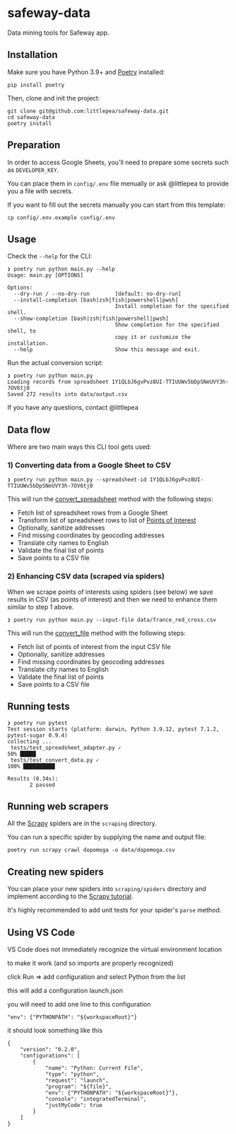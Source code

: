 # safeway-data

Data mining tools for Safeway app.

## Installation

Make sure you have Python 3.9+ and [Poetry](https://python-poetry.org/docs/) installed:

```shell
pip install poetry
```

Then, clone and init the project:

```shell
git clone git@github.com:littlepea/safeway-data.git
cd safeway-data
poetry install
```

## Preparation

In order to access Google Sheets, you'll need to prepare some secrets such as `DEVELOPER_KEY`.

You can place them in `config/.env` file menually or ask @littlepea to provide you a file with secrets.

If you want to fill out the secrets manually you can start from this template:

```shell
cp config/.env.example config/.env
```

## Usage

Check the `--help` for the CLI:

```shell
❯ poetry run python main.py --help
Usage: main.py [OPTIONS]

Options:
  --dry-run / --no-dry-run        [default: no-dry-run]
  --install-completion [bash|zsh|fish|powershell|pwsh]
                                  Install completion for the specified shell.
  --show-completion [bash|zsh|fish|powershell|pwsh]
                                  Show completion for the specified shell, to
                                  copy it or customize the installation.
  --help                          Show this message and exit.
```

Run the actual conversion script:

```shell
❯ poetry run python main.py          
Loading records from spreadsheet 1Y1QLbJ6gvPvz8UI-TTIUUWv5bDpSNeUVY3h-7OV6tj0
Saved 272 results into data/output.csv
```

If you have any questions, contact @littlepea

## Data flow

Where are two main ways this CLI tool gets used:

### 1) Converting data from a Google Sheet to CSV

```shell
❯ poetry run python main.py --spreadsheet-id 1Y1QLbJ6gvPvz8UI-TTIUUWv5bDpSNeUVY3h-7OV6tj0
```

This will run the [convert_spreadsheet](https://github.com/littlepea/safeway-data/blob/master/usecases/convert_data.py#L45) 
method with the following steps:

* Fetch list of spreadsheet rows from a Google Sheet
* Transform list of spreadsheet rows to list of [Points of Interest](https://github.com/littlepea/safeway-data/blob/master/models/point_of_interest.py)
* Optionally, sanitize addresses
* Find missing coordinates by geocoding addresses
* Translate city names to English
* Validate the final list of points
* Save points to a CSV file

### 2) Enhancing CSV data (scraped via spiders)

When we scrape points of interests using spiders (see below) we save results in CSV (as points of interest) 
and then we need to enhance them similar to step 1 above. 

```shell
❯ poetry run python main.py --input-file data/france_red_cross.csv
```

This will run the [convert_file](https://github.com/littlepea/safeway-data/blob/master/usecases/convert_data.py#L78) 
method with the following steps:

* Fetch list of points of interest from the input CSV file
* Optionally, sanitize addresses
* Find missing coordinates by geocoding addresses
* Translate city names to English
* Validate the final list of points
* Save points to a CSV file

## Running tests

```shell
❯ poetry run pytest
Test session starts (platform: darwin, Python 3.9.12, pytest 7.1.2, pytest-sugar 0.9.4)
collecting ... 
 tests/test_spreadsheet_adapter.py ✓                                                                                                                                                                      50% █████     
 tests/test_convert_data.py ✓                                                                                                                                                                            100% ██████████

Results (0.34s):
       2 passed
```

## Running web scrapers

All the [Scrapy](https://docs.scrapy.org/) spiders are in the `scraping` directory.

You can run a specific spider by supplying the name and output file:

```shell
poetry run scrapy crawl dopomoga -o data/dopomoga.csv
```

## Creating new spiders

You can place your new spiders into `scraping/spiders` directory and implement according 
to the [Scrapy tutorial](https://docs.scrapy.org/en/latest/intro/tutorial.html).

It's highly recommended to add unit tests for your spider's `parse` method.

## Using VS Code

VS Code does not immediately recognize the virtual environment location

to make it work (and so imports are properly recognized)

click Run => add configuration  and select Python from the list

this will add a configuration launch.json

you will need to add one line to this configuration

```
"env": {"PYTHONPATH": "${workspaceRoot}"}
```

it should look something like this

```
{
    "version": "0.2.0",
    "configurations": [
        {
            "name": "Python: Current File",
            "type": "python",
            "request": "launch",
            "program": "${file}",
            "env": {"PYTHONPATH": "${workspaceRoot}"},
            "console": "integratedTerminal",
            "justMyCode": true
        }
    ]
}
```
